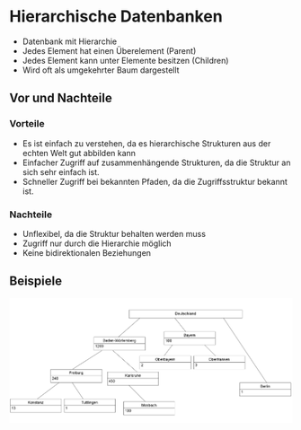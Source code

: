 # Hierarchische Datenbanken
* Datenbank mit Hierarchie
* Jedes Element hat einen Überelement (Parent)
* Jedes Element kann unter Elemente besitzen (Children)
* Wird oft als umgekehrter Baum dargestellt

## Vor und Nachteile

### Vorteile
* Es ist einfach zu verstehen, da es hierarchische Strukturen aus der echten Welt gut abbilden kann
* Einfacher Zugriff auf zusammenhängende Strukturen, da die Struktur an sich sehr einfach ist.
* Schneller Zugriff bei bekannten Pfaden, da die Zugriffsstruktur bekannt ist.

### Nachteile
* Unflexibel, da die Struktur behalten werden muss
* Zugriff nur durch die Hierarchie möglich
* Keine bidirektionalen Beziehungen

## Beispiele
![ALT](bsp.png)
